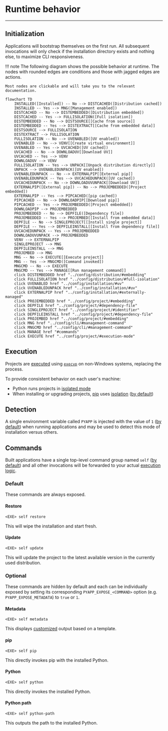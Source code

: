# Runtime behavior

-----

## Initialization

Applications will bootstrap themselves on the first run. All subsequent invocations will only check if the installation directory exists and nothing else, to maximize CLI responsiveness.

!!! note
    The following diagram shows the possible behavior at runtime. The nodes with rounded edges are conditions and those with jagged edges are actions.

    Most nodes are clickable and will take you to the relevant documentation.

```mermaid
flowchart TD
    INSTALLED([Installed]) -- No --> DISTCACHED([Distribution cached])
    INSTALLED -- Yes --> MNG([Management enabled])
    DISTCACHED -- No --> DISTEMBEDDED([Distribution embedded])
    DISTCACHED -- Yes --> FULLISOLATION([Full isolation])
    DISTEMBEDDED -- No --> DISTSOURCE[[Cache from source]]
    DISTEMBEDDED -- Yes --> DISTEXTRACT[[Cache from embedded data]]
    DISTSOURCE --> FULLISOLATION
    DISTEXTRACT --> FULLISOLATION
    FULLISOLATION -- No --> UVENABLED([UV enabled])
    UVENABLED -- No --> VENV[[Create virtual environment]]
    UVENABLED -- Yes --> UVCACHED([UV cached])
    UVCACHED -- No --> DOWNLOADUV[[Download UV]]
    UVCACHED -- Yes --> VENV
    DOWNLOADUV --> VENV
    FULLISOLATION -- Yes --> UNPACK[[Unpack distribution directly]]
    UNPACK --> UVENABLEDUNPACK([UV enabled])
    UVENABLEDUNPACK -- No --> EXTERNALPIP[[External pip]]
    UVENABLEDUNPACK -- Yes --> UVCACHEDUNPACK([UV cached])
    UVCACHEDUNPACK -- No --> DOWNLOADUVUNPACK[[Download UV]]
    EXTERNALPIP([External pip]) -- No --> PROJEMBEDDED([Project embedded])
    EXTERNALPIP -- Yes --> PIPCACHED([pip cached])
    PIPCACHED -- No --> DOWNLOADPIP[[Download pip]]
    PIPCACHED -- Yes --> PROJEMBEDDED([Project embedded])
    DOWNLOADPIP --> PROJEMBEDDED
    PROJEMBEDDED -- No --> DEPFILE([Dependency file])
    PROJEMBEDDED -- Yes --> PROJEMBED[[Install from embedded data]]
    DEPFILE -- No --> SINGLEPROJECT[[Install single project]]
    DEPFILE -- Yes --> DEPFILEINSTALL[[Install from dependency file]]
    UVCACHEDUNPACK -- Yes --> PROJEMBEDDED
    DOWNLOADUVUNPACK --> PROJEMBEDDED
    VENV --> EXTERNALPIP
    SINGLEPROJECT --> MNG
    DEPFILEINSTALL --> MNG
    PROJEMBED --> MNG
    MNG -- No --> EXECUTE[[Execute project]]
    MNG -- Yes --> MNGCMD([Command invoked])
    MNGCMD -- No --> EXECUTE
    MNGCMD -- Yes --> MANAGE[[Run management command]]
    click DISTEMBEDDED href "../config/distribution/#embedding"
    click FULLISOLATION href "../config/distribution/#full-isolation"
    click UVENABLED href "../config/installation/#uv"
    click UVENABLEDUNPACK href "../config/installation/#uv"
    click EXTERNALPIP href "../config/installation/#externally-managed"
    click PROJEMBEDDED href "../config/project/#embedding"
    click DEPFILE href "../config/project/#dependency-file"
    click SINGLEPROJECT href "../config/project/#identifier"
    click DEPFILEINSTALL href "../config/project/#dependency-file"
    click PROJEMBED href "../config/project/#embedding"
    click MNG href "../config/cli/#management-command"
    click MNGCMD href "../config/cli/#management-command"
    click MANAGE href "#commands"
    click EXECUTE href "../config/project/#execution-mode"
```

## Execution

Projects are [executed](config/project.md#execution-mode) using [`execvp`](https://linux.die.net/man/3/execvp) on non-Windows systems, replacing the process.

To provide consistent behavior on each user's machine:

- Python runs projects in [isolated mode](https://docs.python.org/3/using/cmdline.html#cmdoption-I)
- When installing or upgrading projects, [pip](https://github.com/pypa/pip) uses [isolation](https://pip.pypa.io/en/stable/cli/pip/#cmdoption-isolated) ([by default](config/installation.md#allowing-configuration))

## Detection

A single environment variable called `PYAPP` is injected with the value of `1` ([by default](config/cli.md#installation-indicator)) when running applications and may be used to detect this mode of installation versus others.

## Commands

Built applications have a single top-level command group named `self` ([by default](config/cli.md#management-command)) and all other invocations will be forwarded to your actual [execution logic](config/project.md#execution-mode).

### Default

These commands are always exposed.

#### Restore

```
<EXE> self restore
```

This will wipe the installation and start fresh.

#### Update

```
<EXE> self update
```

This will update the project to the latest available version in the currently used distribution.

### Optional

These commands are hidden by default and each can be individually exposed by setting its corresponding `PYAPP_EXPOSE_<COMMAND>` option (e.g. `PYAPP_EXPOSE_METADATA`) to `true` or `1`.

#### Metadata

```
<EXE> self metadata
```

This displays [customized](config/cli.md#metadata-template) output based on a template.

#### pip

```
<EXE> self pip
```

This directly invokes pip with the installed Python.

#### Python

```
<EXE> self python
```

This directly invokes the installed Python.

#### Python path

```
<EXE> self python-path
```

This outputs the path to the installed Python.
